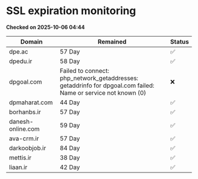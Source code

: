# SSL expiration monitoring

**Checked on 2025-10-06 04:44**

| Domain | Remained | Status       |
|--------|----------|--------------|
| dpe.ac     | 57 Day   | ✅ |
| dpedu.ir     | 58 Day   | ✅ |
| dpgoal.com     | Failed to connect: php_network_getaddresses: getaddrinfo for dpgoal.com failed: Name or service not known (0)       | ❌ |
| dpmaharat.com     | 44 Day   | ✅ |
| borhanbs.ir     | 57 Day   | ✅ |
| danesh-online.com     | 59 Day   | ✅ |
| ava-crm.ir     | 57 Day   | ✅ |
| darkoobjob.ir     | 84 Day   | ✅ |
| mettis.ir     | 38 Day   | ✅ |
| liaan.ir     | 42 Day   | ✅ |
